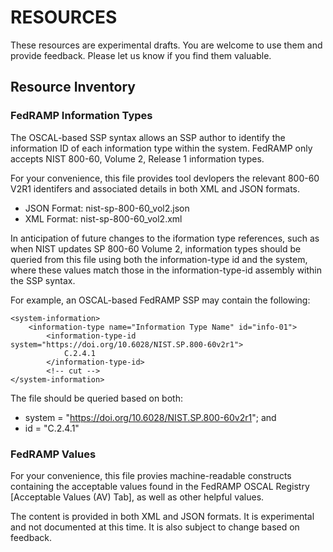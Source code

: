 # RESOURCES
These resources are experimental drafts.
You are welcome to use them and provide feedback.
Please let us know if you find them valuable.

## Resource Inventory

### FedRAMP Information Types

The OSCAL-based SSP syntax allows an SSP author to identify the information ID of each information type within the system. FedRAMP only accepts NIST 800-60, Volume 2, Release 1 information types. 

For your convenience, this file provides tool devlopers the relevant 800-60 V2R1 identifers and associated details in both XML and JSON formats. 

- JSON Format: nist-sp-800-60_vol2.json
- XML Format: nist-sp-800-60_vol2.xml

In anticipation of future changes to the iformation type references, such as when NIST updates SP 800-60 Volume 2, information types should be queried from this file using both the information-type id and the system, where these values match those in the information-type-id assembly within the SSP syntax.

For example, an OSCAL-based FedRAMP SSP may contain the following:
```
<system-information>
	<information-type name="Information Type Name" id="info-01">
		<information-type-id system="https://doi.org/10.6028/NIST.SP.800-60v2r1">
			C.2.4.1
		</information-type-id>
		<!-- cut -->
</system-information>
```

The  file should be queried based on both:
- system = "https://doi.org/10.6028/NIST.SP.800-60v2r1"; and
- id = "C.2.4.1"


### FedRAMP Values

For your convenience, this file provies machine-readable constructs containing the acceptable values found in the FedRAMP OSCAL Registry [Acceptable Values (AV) Tab], as well as other helpful values.

The content is provided in both XML and JSON formats. It is experimental and not documented at this time. It is also subject to change based on feedback.

